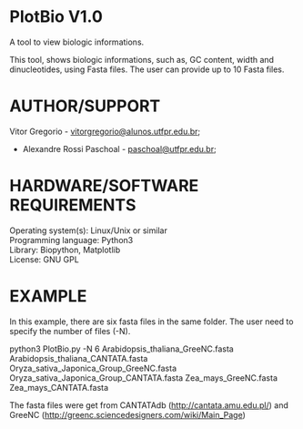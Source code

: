 # PlotBio V1.0

A tool to view biologic informations.

This tool, shows biologic informations, such as, GC content, width and dinucleotides, using Fasta files.
The user can provide up to 10 Fasta files.  

# AUTHOR/SUPPORT
Vitor Gregorio - vitorgregorio@alunos.utfpr.edu.br;</br>
* Alexandre Rossi Paschoal - paschoal@utfpr.edu.br;</br>

# HARDWARE/SOFTWARE REQUIREMENTS
Operating system(s): Linux/Unix or similar</br>
Programming language: Python3</br>
Library: Biopython, Matplotlib</br>
License: GNU GPL</br>

# EXAMPLE

In this example, there are six fasta files in the same folder. The user need to specify the number of files (-N).


python3 PlotBio.py -N 6 Arabidopsis_thaliana_GreeNC.fasta Arabidopsis_thaliana_CANTATA.fasta Oryza_sativa_Japonica_Group_GreeNC.fasta Oryza_sativa_Japonica_Group_CANTATA.fasta Zea_mays_GreeNC.fasta Zea_mays_CANTATA.fasta

The fasta files were get from CANTATAdb (<http://cantata.amu.edu.pl/>) and GreeNC (<http://greenc.sciencedesigners.com/wiki/Main_Page>)
